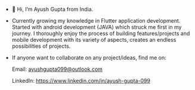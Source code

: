   - 👋 Hi, I’m Ayush Gupta from India.

  - Currently growing my knowledge in Flutter application development.
  Started with android development (JAVA) which struck me first in my journey.
  I thoroughly enjoy the process of building features/projects and mobile development with its variety of aspects,
  creates an endless possibilities of projects.


  - If anyone want to collaborate on any project/ideas, find me on:

    Email: ayushgupta099@outlook.com

    LinkedIn: https://www.linkedin.com/in/ayush-gupta-099


